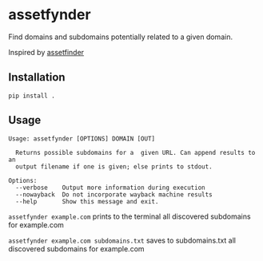 # assetfynder

Find domains and subdomains potentially related to a given domain.

Inspired by [assetfinder](http://github.com/tomnomnom/assetfinder)

## Installation

`pip install .`

## Usage
```
Usage: assetfynder [OPTIONS] DOMAIN [OUT]

  Returns possible subdomains for a  given URL. Can append results to an
  output filename if one is given; else prints to stdout.

Options:
  --verbose    Output more information during execution
  --nowayback  Do not incorporate wayback machine results
  --help       Show this message and exit.

```

`assetfynder example.com` prints to the terminal all discovered subdomains for example.com

`assetfynder example.com subdomains.txt` saves to subdomains.txt all discovered subdomains for example.com
